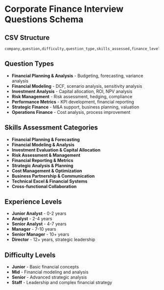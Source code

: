 # Corporate Finance Interview Questions Schema

## CSV Structure
```
company,question,difficulty,question_type,skills_assessed,finance_level,source
```

## Question Types
- **Financial Planning & Analysis** - Budgeting, forecasting, variance analysis
- **Financial Modeling** - DCF, scenario analysis, sensitivity analysis
- **Investment Analysis** - Capital allocation, ROI, NPV analysis
- **Risk Management** - Risk assessment, hedging, compliance
- **Performance Metrics** - KPI development, financial reporting
- **Strategic Finance** - M&A support, business planning, valuation
- **Operations Finance** - Cost analysis, process improvement

## Skills Assessment Categories
- **Financial Planning & Forecasting**
- **Financial Modeling & Analysis**
- **Investment Evaluation & Capital Allocation**
- **Risk Assessment & Management**
- **Financial Reporting & Metrics**
- **Strategic Analysis & Planning**
- **Cost Management & Optimization**
- **Business Partnership & Communication**
- **Technical Excel & Financial Systems**
- **Cross-functional Collaboration**

## Experience Levels
- **Junior Analyst** - 0-2 years
- **Analyst** - 2-4 years
- **Senior Analyst** - 4-7 years
- **Manager** - 7-10 years
- **Senior Manager** - 10+ years
- **Director** - 12+ years, strategic leadership

## Difficulty Levels
- **Junior** - Basic financial concepts
- **Mid** - Financial modeling and analysis
- **Senior** - Advanced strategic analysis
- **Staff** - Leadership and complex financial strategy